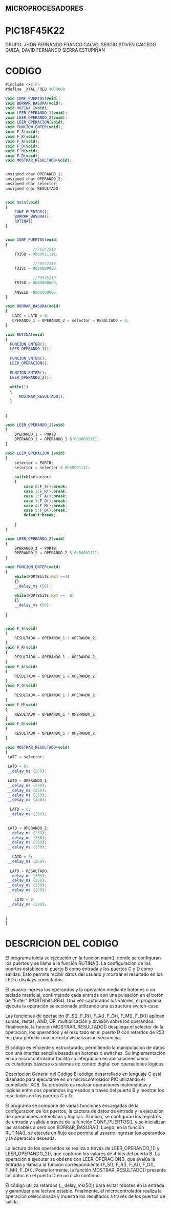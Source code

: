 ## MICROPROCESADORES
# PIC18F45K22

GRUPO: JHON FERNANDO FRANCO CALVO, SERGIO STIVEN CAICEDO GUIZA, DAVID FERNANDO SIERRA ESTUPIÑAN

# CODIGO

```javascript
#include <xc.h>
#define _XTAL_FREQ 4000000 

void CONF_PUERTOS(void);
void BORRAR_BASURA(void);
void RUTINA (void);
void LEER_OPERANDO_1(void);
void LEER_OPERANDO_2(void);
void LEER_OPERACION(void);
void FUNCION_ENTER(void);
void F_S(void);
void F_R(void);
void F_A(void);
void F_O(void);
void F_M(void);
void F_D(void);
void MOSTRAR_RESULTADO(void);


unsigned char OPERANDO_1;
unsigned char OPERANDO_2;
unsigned char selector;
unsigned char RESULTADO;


void main(void) 
{
    CONF_PUERTOS();
    BORRAR_BASURA();
    RUTINA();    
}


void CONF_PUERTOS(void)
{
            //76543210    
    TRISB = 0b00011111;
    
            //76543210
    TRISC = 0b00000000;
    
            //76543210    
    TRISD = 0b00000000;
    
    ANSELB =0b00000000; 
}

void BORRAR_BASURA(void)
{
   LATC = LATD = 0; 
   OPERANDO_1 = OPERANDO_2 = selector = RESULTADO = 0;
}

void RUTINA(void)
{
  FUNCION_ENTER();  
  LEER_OPERANDO_1();
  
  FUNCION_ENTER();
  LEER_OPERACION();
  
  FUNCION_ENTER();
  LEER_OPERANDO_2();  
 
  while(1)
  {
      MOSTRAR_RESULTADO();
  }    
  
  
}

void LEER_OPERANDO_1(void)
{
    OPERANDO_1 = PORTB;
    OPERANDO_1 = OPERANDO_1 & 0b00001111; 
}

void LEER_OPERACION (void)
{        
    selector = PORTB;
    selector = selector & 0b00001111; 
    
    switch(selector)
    {
        case 0:F_S();break;
        case 1:F_R();break;
        case 2:F_A();break;
        case 3:F_O();break;
        case 4:F_M();break;
        case 5:F_D();break;
        default:break;    
        
    }        
}

void LEER_OPERANDO_2(void)
{
    OPERANDO_2 = PORTB;
    OPERANDO_2 = OPERANDO_2 & 0b00001111;
}

void FUNCION_ENTER(void)
{
    while(PORTBbits.RB4 ==1)
    {}
    __delay_ms (50);
    
    while(PORTBbits.RB4 ==  0)
    {}
    __delay_ms (50);
    
}


void F_S(void)
{
    RESULTADO = OPERANDO_1 + OPERANDO_2;      
}
void F_R(void)
{
    RESULTADO = OPERANDO_1 - OPERANDO_2;      
}
void F_A(void)
{
    RESULTADO = OPERANDO_1 & OPERANDO_2;      
}
void F_O(void)
{
    RESULTADO = OPERANDO_1 | OPERANDO_2;        
}
void F_M(void)
{
    RESULTADO = OPERANDO_1 * OPERANDO_2;      
}
void F_D(void)
{
    RESULTADO = OPERANDO_1 / OPERANDO_2;      
}

void MOSTRAR_RESULTADO(void)
{
 LATC = selector;
     
 LATD = 0;
 __delay_ms (250);
 
 LATD = OPERANDO_1;
 __delay_ms (250);
 __delay_ms (250);
 __delay_ms (250);
 __delay_ms (250);
         
  LATD = 0;
 __delay_ms (250);

 
 LATD = OPERANDO_2;
 __delay_ms (250);
 __delay_ms (250);
 __delay_ms (250);
 __delay_ms (250); 
 
   LATD = 0;
 __delay_ms (250);
 
  LATD = RESULTADO;
 __delay_ms (250);
 __delay_ms (250);
 __delay_ms (250);
 __delay_ms (250); 
 
    LATD = 0;
 __delay_ms (250);
 

}
}
```
# DESCRICION DEL CODIGO

El programa inicia su ejecución en la función main(), donde se configuran los puertos y se llama a la función RUTINA(). La configuración de los puertos establece el puerto B como entrada y los puertos C y D como salidas. Esto permite recibir datos del usuario y mostrar el resultado en los LED o displays conectados.

El usuario ingresa los operandos y la operación mediante botones o un teclado matricial, confirmando cada entrada con una pulsación en el botón de "Enter" (PORTBbits.RB4). Una vez capturados los valores, el programa ejecuta la operación seleccionada utilizando una estructura switch-case.

Las funciones de operación (F_S(), F_R(), F_A(), F_O(), F_M(), F_D()) aplican sumas, restas, AND, OR, multiplicación y división sobre los operandos. Finalmente, la función MOSTRAR_RESULTADO() despliega el selector de la operación, los operandos y el resultado en el puerto D con retardos de 250 ms para permitir una correcta visualización secuencial.


El código es eficiente y estructurado, permitiendo la manipulación de datos con una interfaz sencilla basada en botones o switches. Su implementación en un microcontrolador facilita su integración en aplicaciones como calculadoras básicas o sistemas de control digital con operaciones lógicas.

 Descripción General del Código
El código desarrollado en lenguaje C está diseñado para ejecutarse en un microcontrolador PIC utilizando el compilador XC8. Su propósito es realizar operaciones matemáticas y lógicas entre dos operandos ingresados a través del puerto B y mostrar los resultados en los puertos C y D.

El programa se compone de varias funciones encargadas de la configuración de los puertos, la captura de datos de entrada y la ejecución de operaciones aritméticas y lógicas. Al inicio, se configuran los registros de entrada y salida a través de la función CONF_PUERTOS(), y se inicializan las variables a cero con BORRAR_BASURA(). Luego, en la función RUTINA(), se ejecuta un flujo que permite al usuario ingresar los operandos y la operación deseada.

La lectura de los operandos se realiza a través de LEER_OPERANDO_1() y LEER_OPERANDO_2(), que capturan los valores de 4 bits del puerto B. La operación a ejecutar se obtiene con LEER_OPERACION(), que evalúa la entrada y llama a la función correspondiente (F_S(), F_R(), F_A(), F_O(), F_M(), F_D()). Posteriormente, la función MOSTRAR_RESULTADO() presenta los datos en el puerto D en un ciclo continuo.

El código utiliza retardos (__delay_ms(50)) para evitar rebotes en la entrada y garantizar una lectura estable. Finalmente, el microcontrolador realiza la operación seleccionada y muestra los resultados a través de los puertos de salida.













